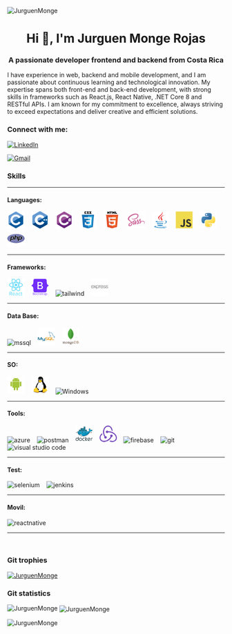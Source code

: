 <p align="left"> <img src="https://komarev.com/ghpvc/?username=JurguenMonge&label=Profile%20views&color=0e75b6&style=flat" alt="JurguenMonge" /> </p>

<h1 align="center">Hi 👋, I'm Jurguen Monge Rojas</h1>

<h3 align="center">A passionate developer frontend and backend from Costa Rica</h3>
<p align="left">
  I have experience in web, backend and mobile development, and I am passionate about continuous learning and technological innovation. My expertise spans both front-end and back-end development, with strong skills in frameworks such as React.js, React Native, .NET Core 8 and RESTful APIs. I am known for my commitment to excellence, always striving to exceed expectations and deliver creative and efficient solutions.

</p>


<h3 align="left">Connect with me:</h3>
<p align="left">

  [![LinkedIn](https://img.shields.io/badge/linkedin-%230077B5.svg?style=for-the-badge&logo=linkedin&logoColor=white)](https://www.linkedin.com/in/jurguen-monge-rojas/)

  [![Gmail](https://img.shields.io/badge/Gmail-D14836?style=for-the-badge&logo=gmail&logoColor=white)](mailto:jurguen.monge.rojas@gmail.com)

</p>

<h3 align="left">Skills</h3>

<hr/>
<h4 align="left">Languages:</h4>
<p align="left">
  <img src="https://raw.githubusercontent.com/devicons/devicon/master/icons/c/c-original.svg" alt="c" width="40" height="40"/> &nbsp;&nbsp;
  <img src="https://raw.githubusercontent.com/devicons/devicon/master/icons/cplusplus/cplusplus-original.svg" alt="cplusplus" width="40" height="40"/> &nbsp;&nbsp;
   <img src="https://raw.githubusercontent.com/devicons/devicon/master/icons/csharp/csharp-original.svg" alt="csharp" width="40" height="40"/> &nbsp;&nbsp;
  <img src="https://raw.githubusercontent.com/devicons/devicon/master/icons/css3/css3-original-wordmark.svg" alt="css3" width="40" height="40"/> &nbsp;&nbsp;
  <img src="https://raw.githubusercontent.com/devicons/devicon/master/icons/html5/html5-original-wordmark.svg" alt="html5" width="40" height="40"/> &nbsp;&nbsp;
  <img src="https://raw.githubusercontent.com/devicons/devicon/master/icons/sass/sass-original.svg" alt="sass" width="40" height="40"/> &nbsp;&nbsp;
  <img src="https://raw.githubusercontent.com/devicons/devicon/master/icons/java/java-original.svg" alt="java" width="40" height="40"/> &nbsp;&nbsp;
  <img src="https://raw.githubusercontent.com/devicons/devicon/master/icons/javascript/javascript-original.svg" alt="javascript" width="40" height="40"/> &nbsp;&nbsp;
  <img src="https://raw.githubusercontent.com/devicons/devicon/master/icons/python/python-original.svg" alt="python" width="40" height="40"/> &nbsp;&nbsp;
  <img src="https://raw.githubusercontent.com/devicons/devicon/master/icons/php/php-original.svg" alt="php" width="40" height="40"/> &nbsp;&nbsp;
</p>
<hr/>

<h4 align="left">Frameworks:</h4>
<p align="left">
  <img src="https://raw.githubusercontent.com/devicons/devicon/master/icons/react/react-original-wordmark.svg" alt="react" width="40" height="40"/> &nbsp;&nbsp;
  <img src="https://raw.githubusercontent.com/devicons/devicon/master/icons/bootstrap/bootstrap-plain-wordmark.svg" alt="bootstrap" width="40" height="40"/> &nbsp;&nbsp;
  <img src="https://www.vectorlogo.zone/logos/tailwindcss/tailwindcss-icon.svg" alt="tailwind" width="40" height="40"/> &nbsp;&nbsp;
  <img src="https://raw.githubusercontent.com/devicons/devicon/master/icons/express/express-original-wordmark.svg" alt="express" width="40" height="40"/> &nbsp;&nbsp;
</p>
<hr/>

<h4 align="left">Data Base:</h4>
<p align="left">
 <img src="https://www.svgrepo.com/show/303229/microsoft-sql-server-logo.svg" alt="mssql" width="40" height="40"/> &nbsp;&nbsp;
 <img src="https://raw.githubusercontent.com/devicons/devicon/master/icons/mysql/mysql-original-wordmark.svg" alt="mysql" width="40" height="40"/> &nbsp;&nbsp;
  <img src="https://raw.githubusercontent.com/devicons/devicon/master/icons/mongodb/mongodb-original-wordmark.svg" alt="mongodb" width="40" height="40"/> &nbsp;&nbsp;
</p>
<hr/>

<h4 align="left">SO:</h4>
<p align="left">
 <img src="https://raw.githubusercontent.com/devicons/devicon/master/icons/android/android-original-wordmark.svg" alt="android" width="40" height="40"/> &nbsp;&nbsp;
 <img src="https://raw.githubusercontent.com/devicons/devicon/master/icons/linux/linux-original.svg" alt="linux" width="40" height="40"/>  &nbsp;&nbsp;
 <img src="https://img.shields.io/badge/Windows-0078D6?style=for-the-badge&logo=windows&logoColor=white" alt="Windows" width="100" height="40"/>  &nbsp;&nbsp;

  	
</p>
<hr/>

<h4 align="left">Tools:</h4>
<p align="left">
 <img src="https://www.vectorlogo.zone/logos/microsoft_azure/microsoft_azure-icon.svg" alt="azure" width="40" height="40"/>  &nbsp;&nbsp;
 <img src="https://www.vectorlogo.zone/logos/getpostman/getpostman-icon.svg" alt="postman" width="40" height="40"/>  &nbsp;&nbsp;
 <img src="https://raw.githubusercontent.com/devicons/devicon/master/icons/docker/docker-original-wordmark.svg" alt="docker" width="40" height="40"/>  &nbsp;&nbsp;
 <img src="https://raw.githubusercontent.com/devicons/devicon/master/icons/redux/redux-original.svg" alt="redux" width="40" height="40"/>  &nbsp;&nbsp;
 <img src="https://www.vectorlogo.zone/logos/firebase/firebase-icon.svg" alt="firebase" width="40" height="40"/>  &nbsp;&nbsp;
 <img src="https://www.vectorlogo.zone/logos/git-scm/git-scm-icon.svg" alt="git" width="40" height="40"/>  &nbsp;&nbsp;
 <img src="https://img.shields.io/badge/Visual%20Studio%20Code-007ACC?logo=visualstudiocode&logoColor=fff&style=for-the-badge" alt="visual studio code" width="140" height="40"/> &nbsp;&nbsp;
</p>
<hr/>

<h4 align="left">Test:</h4>
<p align="left">
  <img src="https://raw.githubusercontent.com/detain/svg-logos/780f25886640cef088af994181646db2f6b1a3f8/svg/selenium-logo.svg" alt="selenium" width="40" height="40"/> &nbsp;&nbsp;
  <img src="https://www.vectorlogo.zone/logos/jenkins/jenkins-icon.svg" alt="jenkins" width="40" height="40"/> &nbsp;&nbsp;
</p>
<hr/>

<h4 align="left">Movil:</h4>
<p align="left">
  <img src="https://reactnative.dev/img/header_logo.svg" alt="reactnative" width="40" height="40"/>  &nbsp;&nbsp;
</p>
<hr/>
<br/>

<h3 align="left">Git trophies</h3>
<p align="left"> <a href="https://github.com/ryo-ma/github-profile-trophy"><img src="https://github-profile-trophy.vercel.app/?username=JurguenMonge" alt="JurguenMonge" /></a> </p>


<h3 align="left">Git statistics</h3>

<p><img align="left" src="https://github-readme-stats.vercel.app/api/top-langs?username=JurguenMonge&show_icons=true&locale=en&layout=compact" alt="JurguenMonge" /></p>

<p>&nbsp;<img align="center" src="https://github-readme-stats.vercel.app/api?username=JurguenMonge&show_icons=true&locale=en" alt="JurguenMonge" /></p>

<p><img align="center" src="https://github-readme-streak-stats.herokuapp.com/?user=JurguenMonge&" alt="JurguenMonge" /></p>
